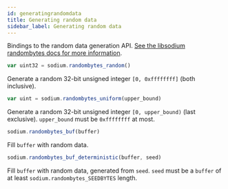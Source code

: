 ```yaml
---
id: generatingrandomdata
title: Generating random data
sidebar_label: Generating random data
---
```


Bindings to the random data generation API. [See the libsodium randombytes docs for more information](https://download.libsodium.org/doc/generating_random_data/).

``` js
var uint32 = sodium.randombytes_random()
```
Generate a random 32-bit unsigned integer `[0, 0xffffffff]` (both inclusive).

``` js
var uint = sodium.randombytes_uniform(upper_bound)
```
Generate a random 32-bit unsigned integer `[0, upper_bound)` (last exclusive). `upper_bound` must be `0xffffffff` at most.

``` js
sodium.randombytes_buf(buffer)
```
Fill `buffer` with random data.

``` js
sodium.randombytes_buf_deterministic(buffer, seed)
```
Fill `buffer` with random data, generated from `seed`. `seed` must be a `buffer` of at least `sodium.randombytes_SEEDBYTES` length.
